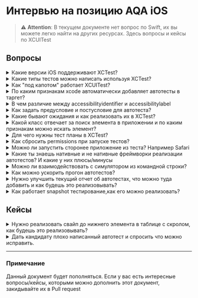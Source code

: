 # Интервью на позицию AQA iOS

> :warning: **Attention**: В текущем документе нет вопрос по Swift, их вы можете легко найти на других ресурсах. Здесь вопросы и кейсы по XCUITest 


## Вопросы

<details>
  <summary>Какие версии iOS поддерживают XCTest?</summary>
  XCTest поддерживает iOS 10 и выше и XCode версии 7.2 и выше
</details>

<details>
  <summary>Какие типы тестов можно написать используя XCTest?</summary>
  XCTest позволяет написать: unit, ui и perfomance тесты
</details>

<details>
  <summary>Как "под капотом" работает XCUITest?</summary>
  Когда мы добавляем ui-тесты в проект Xcode, они находят в отдельном таргете с препиской UITest. Это связано с тем, что ui-тесты компилируются и развертываются в отдельном приложении. Код ui-тестов, который мы пишем, выполняется в приложении для запуска тестов, а не в целевом приложении. Приложение для выполнения тестов действует как прокси, оно берет написанную тестовую логику и транслирует её в iOS Accessibility actions, которые выполняет с целевым приложением. Это делается для имитации использования приложения так же, как это делает человек. С точки зрения разработчика это означает, что мы не взаимодействуем напрямую с элементами UIKit в нашем приложении, такими как UILabel или UIButton, а скорее через прокси-элементы, называемые XCUIElement.
</details>

<details>
  <summary>По каким признакам xcode автоматически добавляет автотесты в таргет?</summary>
  
  Класс в котором находится тест должен наследоваться от XCTestCase
  
  Тестовый метод должен быть: без параметров, без возвращаемого значения и с именем, начинающимся со слова test в нижнем регистре
</details>

<details>
  <summary>В чем различие между accessibilityidentifier и accessibilitylabel</summary>
  
  accessibilityidentifier - Это строка идентифицирующая ui-элемент, используется в ui-тестах 
  
  accessibilityLabel - Это краткое описание содержимого в элементе, например текст на кнопке, используется в Voice over 
  
</details>

<details>
  <summary>Как задать предусловие и постусловие для автотеста?</summary>
  
  С помощью `setUp()` и `tearDown()` методов. Также мы можем задавать эти условия для всего сьюта тестов либо отдельно для каждого теста.  
</details>

<details>
  <summary>Какие бывают ожидания и как реализовать их в XCTest?</summary>
  
  Ожидания бывают двух видов явные и не явные.
  
  Явные ожидания можно реализовать несколькими способами:
  - `wait(for expectations: [XCTestExpectation], timeout seconds: TimeInterval)`;
  - `waitForExistence(timeout:)`.
  
  Неявное ожидание можно реализовать - `Thread.sleep(forTimeInterval: 1)`
</details>

<details>
  <summary>Какой класс отвечает за поиск элемента в приложении и по каким признакам можно искать элемент?</summary>
  
  За поиск UI-элементов отвечает класс XCUIElementQuery. Элемент можно искать по:
  1. по индефикатору, самый надежный вариант поиска.
  2. по индексу типа элемента(например вторая кнопка на экране).
  3. по вложенности(children и descedants).
  4. по предикату.
</details>

<details>
  <summary>Для чего нужны тест планы в XCTest?</summary>
  Тест план предоставляет возможность запускать наборы тестов с различными конфигурациями. Тест план — это JSON файл с расширением .xctestplan, которым можно управлять через пользовательский интерфейс или из исходного кода. Его удобно использовать, когда у вас есть несколько наборов тестов: Smoke, Rregression или группы тестов которые должны гонять на разных локализациях или с разной геолокацией
</details>

<details>
  <summary>Как сбросить permissions при запуске тестов?</summary>
  Чтобы сбросить permissions, нужно вызвать метод resetAuthorizationStatus и передать в него значение из enum XCUIProtectedResource
</details>


<details>
  <summary> Можно ли запустить сторонее приложение из теста? Например Safari </summary>
  
  Да можно. Для этого нужно знать bundle id приложения и передать его в качестве аргумента в XCUIApplication.
  
  Пример `XCUIApplication(bundleIdentifier: "com.apple.mobilesafari").launch()` 
</details>

<details>
  <summary>Какие ты знаешь нативные и не нативные фреймворки реализации автотестов? И какие у них плюсы/минусы</summary>
  Основная нативная библиотека для iOS - это XCTest, также можно воспользоваться фреймворками Earlgrey, Kif, Calabash.
  
  Не нативный фреймворк - Appium.
  
  | Критерий      | XCTest | Appium|
| ----------- | ----------- |----------|
| Язык      | Swift/Objective-C | Любой |
| Стабильность тестов   | Более стабильные | Менее стабильные |
| Кросплатформенность | Нет | Да |
| Скорость | Быстрее | Медленее |
| Доступ к коду приложения | Нужен | Не нужен |
  
</details>

<details>
  <summary>Можно ли взаимодействовать с симулятором из командной строки?</summary>
  Да для взаимодействия есть утилита от apple - simctl
</details>

<details>
  <summary>Как можно ускорить прогон автотестов?</summary>
  
  Для ускорения тестов можно воспользоваться:
  - параллелизацией ui-тестов;
  - стартовать флоу с нужного экрана;
  - убрать дублирущие проверки в сценариях, если они есть;
  - перевести тесты на моки;
  - запускать тесты без сборки приложения, а на основании derived data
</details>

<details>
  <summary>Нужно улучшить текущий отчет об автотестах, что можно туда добавить и как будешь это реализовывать?</summary>
  
  В отчет можно добавить:
  - запись видео прогона теста;
  - логи сетевых запросов;
  - сделать более информативные вывод в ассертах;
  - разбить сценарий на шаги, используя XCTContext
</details>

<details>
  <summary>Как работает snapshot тестирование,как его можно реализовать?</summary>
  Snapshot тесты - это тесты которые делают скриншот экрана (эталонный скриншот) и сравнивают с актуальным скриншотом, который делается во время прогона тестов.
  
  Для реализации этого вида тестирование в iOS, есть две библиотеки: iOSSnapshotTestCase (previously FBSnapshotTestCase), SnapshotTesting.
  
  При реализации нужно будет обрезать status bar дабы он не аффектил результаты прогона теста 
</details>

## Кейсы

<details>
  <summary>Нужно реализовать свайп до нижнего элемента в таблице с скролом, как будешь это реализовывать?</summary>
  
  При реализации метода учесть ограничение на кол-во свайпов и видимость элемента на экране
</details>


<details>
  <summary>Дать кандидату плохо написанный автотест и спросить что можно исправить.</summary>
</details>

---

### Примечание

Данный документ будет пополняться. Если у вас есть интересные вопросы/кейсы, которыми можно дополнить этот документ, закидывайте их в Pull request
